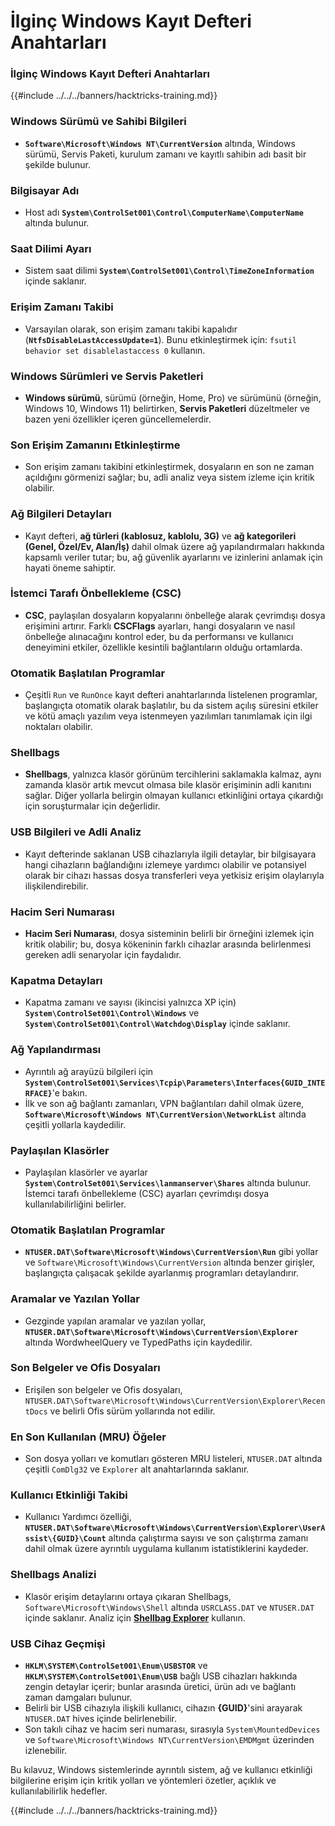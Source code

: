 # İlginç Windows Kayıt Defteri Anahtarları

### İlginç Windows Kayıt Defteri Anahtarları

{{#include ../../../banners/hacktricks-training.md}}

### **Windows Sürümü ve Sahibi Bilgileri**

- **`Software\Microsoft\Windows NT\CurrentVersion`** altında, Windows sürümü, Servis Paketi, kurulum zamanı ve kayıtlı sahibin adı basit bir şekilde bulunur.

### **Bilgisayar Adı**

- Host adı **`System\ControlSet001\Control\ComputerName\ComputerName`** altında bulunur.

### **Saat Dilimi Ayarı**

- Sistem saat dilimi **`System\ControlSet001\Control\TimeZoneInformation`** içinde saklanır.

### **Erişim Zamanı Takibi**

- Varsayılan olarak, son erişim zamanı takibi kapalıdır (**`NtfsDisableLastAccessUpdate=1`**). Bunu etkinleştirmek için:
`fsutil behavior set disablelastaccess 0` kullanın.

### Windows Sürümleri ve Servis Paketleri

- **Windows sürümü**, sürümü (örneğin, Home, Pro) ve sürümünü (örneğin, Windows 10, Windows 11) belirtirken, **Servis Paketleri** düzeltmeler ve bazen yeni özellikler içeren güncellemelerdir.

### Son Erişim Zamanını Etkinleştirme

- Son erişim zamanı takibini etkinleştirmek, dosyaların en son ne zaman açıldığını görmenizi sağlar; bu, adli analiz veya sistem izleme için kritik olabilir.

### Ağ Bilgileri Detayları

- Kayıt defteri, **ağ türleri (kablosuz, kablolu, 3G)** ve **ağ kategorileri (Genel, Özel/Ev, Alan/İş)** dahil olmak üzere ağ yapılandırmaları hakkında kapsamlı veriler tutar; bu, ağ güvenlik ayarlarını ve izinlerini anlamak için hayati öneme sahiptir.

### İstemci Tarafı Önbellekleme (CSC)

- **CSC**, paylaşılan dosyaların kopyalarını önbelleğe alarak çevrimdışı dosya erişimini artırır. Farklı **CSCFlags** ayarları, hangi dosyaların ve nasıl önbelleğe alınacağını kontrol eder, bu da performansı ve kullanıcı deneyimini etkiler, özellikle kesintili bağlantıların olduğu ortamlarda.

### Otomatik Başlatılan Programlar

- Çeşitli `Run` ve `RunOnce` kayıt defteri anahtarlarında listelenen programlar, başlangıçta otomatik olarak başlatılır, bu da sistem açılış süresini etkiler ve kötü amaçlı yazılım veya istenmeyen yazılımları tanımlamak için ilgi noktaları olabilir.

### Shellbags

- **Shellbags**, yalnızca klasör görünüm tercihlerini saklamakla kalmaz, aynı zamanda klasör artık mevcut olmasa bile klasör erişiminin adli kanıtını sağlar. Diğer yollarla belirgin olmayan kullanıcı etkinliğini ortaya çıkardığı için soruşturmalar için değerlidir.

### USB Bilgileri ve Adli Analiz

- Kayıt defterinde saklanan USB cihazlarıyla ilgili detaylar, bir bilgisayara hangi cihazların bağlandığını izlemeye yardımcı olabilir ve potansiyel olarak bir cihazı hassas dosya transferleri veya yetkisiz erişim olaylarıyla ilişkilendirebilir.

### Hacim Seri Numarası

- **Hacim Seri Numarası**, dosya sisteminin belirli bir örneğini izlemek için kritik olabilir; bu, dosya kökeninin farklı cihazlar arasında belirlenmesi gereken adli senaryolar için faydalıdır.

### **Kapatma Detayları**

- Kapatma zamanı ve sayısı (ikincisi yalnızca XP için) **`System\ControlSet001\Control\Windows`** ve **`System\ControlSet001\Control\Watchdog\Display`** içinde saklanır.

### **Ağ Yapılandırması**

- Ayrıntılı ağ arayüzü bilgileri için **`System\ControlSet001\Services\Tcpip\Parameters\Interfaces{GUID_INTERFACE}`**'e bakın.
- İlk ve son ağ bağlantı zamanları, VPN bağlantıları dahil olmak üzere, **`Software\Microsoft\Windows NT\CurrentVersion\NetworkList`** altında çeşitli yollarla kaydedilir.

### **Paylaşılan Klasörler**

- Paylaşılan klasörler ve ayarlar **`System\ControlSet001\Services\lanmanserver\Shares`** altında bulunur. İstemci tarafı önbellekleme (CSC) ayarları çevrimdışı dosya kullanılabilirliğini belirler.

### **Otomatik Başlatılan Programlar**

- **`NTUSER.DAT\Software\Microsoft\Windows\CurrentVersion\Run`** gibi yollar ve `Software\Microsoft\Windows\CurrentVersion` altında benzer girişler, başlangıçta çalışacak şekilde ayarlanmış programları detaylandırır.

### **Aramalar ve Yazılan Yollar**

- Gezginde yapılan aramalar ve yazılan yollar, **`NTUSER.DAT\Software\Microsoft\Windows\CurrentVersion\Explorer`** altında WordwheelQuery ve TypedPaths için kaydedilir.

### **Son Belgeler ve Ofis Dosyaları**

- Erişilen son belgeler ve Ofis dosyaları, `NTUSER.DAT\Software\Microsoft\Windows\CurrentVersion\Explorer\RecentDocs` ve belirli Ofis sürüm yollarında not edilir.

### **En Son Kullanılan (MRU) Öğeler**

- Son dosya yolları ve komutları gösteren MRU listeleri, `NTUSER.DAT` altında çeşitli `ComDlg32` ve `Explorer` alt anahtarlarında saklanır.

### **Kullanıcı Etkinliği Takibi**

- Kullanıcı Yardımcı özelliği, **`NTUSER.DAT\Software\Microsoft\Windows\CurrentVersion\Explorer\UserAssist\{GUID}\Count`** altında çalıştırma sayısı ve son çalıştırma zamanı dahil olmak üzere ayrıntılı uygulama kullanım istatistiklerini kaydeder.

### **Shellbags Analizi**

- Klasör erişim detaylarını ortaya çıkaran Shellbags, `Software\Microsoft\Windows\Shell` altında `USRCLASS.DAT` ve `NTUSER.DAT` içinde saklanır. Analiz için **[Shellbag Explorer](https://ericzimmerman.github.io/#!index.md)** kullanın.

### **USB Cihaz Geçmişi**

- **`HKLM\SYSTEM\ControlSet001\Enum\USBSTOR`** ve **`HKLM\SYSTEM\ControlSet001\Enum\USB`** bağlı USB cihazları hakkında zengin detaylar içerir; bunlar arasında üretici, ürün adı ve bağlantı zaman damgaları bulunur.
- Belirli bir USB cihazıyla ilişkili kullanıcı, cihazın **{GUID}**'sini arayarak `NTUSER.DAT` hives içinde belirlenebilir.
- Son takılı cihaz ve hacim seri numarası, sırasıyla `System\MountedDevices` ve `Software\Microsoft\Windows NT\CurrentVersion\EMDMgmt` üzerinden izlenebilir.

Bu kılavuz, Windows sistemlerinde ayrıntılı sistem, ağ ve kullanıcı etkinliği bilgilerine erişim için kritik yolları ve yöntemleri özetler, açıklık ve kullanılabilirlik hedefler.

{{#include ../../../banners/hacktricks-training.md}}
